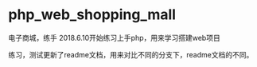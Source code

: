 # php_web_shopping_mall
电子商城，练手
2018.6.10开始练习上手php，用来学习搭建web项目

练习，测试更新了readme文档，用来对比不同的分支下，readme文档的不同。
